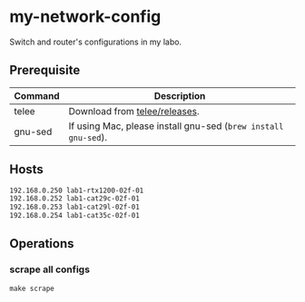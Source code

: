 # my-network-config

Switch and router's configurations in my labo.

## Prerequisite

| Command | Description                                                                 |
| ------- | --------------------------------------------------------------------------- |
| telee   | Download from [telee/releases](https://github.com/umatare5/telee/releases). |
| gnu-sed | If using Mac, please install gnu-sed (`brew install gnu-sed`).              |

## Hosts

```bash
192.168.0.250 lab1-rtx1200-02f-01
192.168.0.252 lab1-cat29c-02f-01
192.168.0.253 lab1-cat29l-02f-01
192.168.0.254 lab1-cat35c-02f-01
```

## Operations

### scrape all configs

```plaintext
make scrape
```
